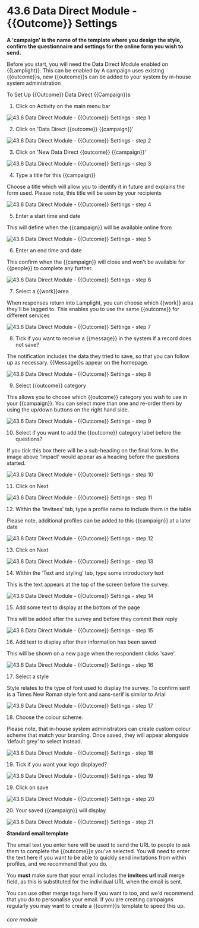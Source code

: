 # 43.6 Data Direct Module - {{Outcome}} Settings

**A 'campaign' is the name of the template where you design the style, confirm the questionnaire and settings for the online form you wish to send.**

Before you start, you will need the Data Direct Module enabled on {{Lamplight}}. This can be enabled by A campaign uses existing {{outcome}}s, new {{outcome}}s can be added to your system by in-house system administration

To Set Up {{Outcome}} Data Direct {{Campaign}}s

1. Click on Activity on the main menu bar

![43.6 Data Direct Module - {{Outcome}} Settings - step 1](43.6_Data_Direct_Module_-_Outcome_Settings_im_1.png)

2. Click on &#039;Data Direct {{outcome}} {{campaign}}&#039;

![43.6 Data Direct Module - {{Outcome}} Settings - step 2](43.6_Data_Direct_Module_-_Outcome_Settings_im_2.png)

3. Click on &#039;New Data Direct {{outcome}} {{campaign}}&#039;

![43.6 Data Direct Module - {{Outcome}} Settings - step 3](43.6_Data_Direct_Module_-_Outcome_Settings_im_3.png)

4. Type a title for this {{campaign}}

Choose a title which will allow you to identify it in future and explains the form used. Please note, this title will be seen by your recipients

![43.6 Data Direct Module - {{Outcome}} Settings - step 4](43.6_Data_Direct_Module_-_Outcome_Settings_im_4.png)

5. Enter a start time and date

This will define when the {{campaign}} will be available online from

![43.6 Data Direct Module - {{Outcome}} Settings - step 5](43.6_Data_Direct_Module_-_Outcome_Settings_im_5.png)

6. Enter an end time and date

This confirm when the {{campaign}} will close and won&#039;t be available for {{people}} to complete any further.

![43.6 Data Direct Module - {{Outcome}} Settings - step 6](43.6_Data_Direct_Module_-_Outcome_Settings_im_6.png)

7. Select a {{work}}area

When responses return into Lamplight, you can choose which {{work}} area they&#039;ll be tagged to. This enables you to use the same {{outcome}} for different services

![43.6 Data Direct Module - {{Outcome}} Settings - step 7](43.6_Data_Direct_Module_-_Outcome_Settings_im_7.png)

8. Tick if you want to receive a {{message}} in the system if a record does not save?

The notification includes the data they tried to save, so that you can follow up as necessary. {{Message}}s appear on the homepage.

![43.6 Data Direct Module - {{Outcome}} Settings - step 8](43.6_Data_Direct_Module_-_Outcome_Settings_im_8.png)

9. Select {{outcome}} category

This allows you to choose which {{outcome}} category you wish to use in your {{campaign}}. You can select more than one and re-order them by using the up/down buttons on the right hand side.

![43.6 Data Direct Module - {{Outcome}} Settings - step 9](43.6_Data_Direct_Module_-_Outcome_Settings_im_9.png)

10. Select if you want to add the {{outcome}} category label before the questions?

If you tick this box there will be a sub-heading on the final form. In the image above &#039;Impact&#039; would appear as a heading before the questions started.

![43.6 Data Direct Module - {{Outcome}} Settings - step 10](43.6_Data_Direct_Module_-_Outcome_Settings_im_10.png)

11. Click on Next

![43.6 Data Direct Module - {{Outcome}} Settings - step 11](43.6_Data_Direct_Module_-_Outcome_Settings_im_11.png)

12. Within the ‘Invitees’ tab, type a profile name to include them in the table

Please note, additional profiles can be added to this {{campaign}} at a later date

![43.6 Data Direct Module - {{Outcome}} Settings - step 12](43.6_Data_Direct_Module_-_Outcome_Settings_im_12.png)

13. Click on Next

![43.6 Data Direct Module - {{Outcome}} Settings - step 13](43.6_Data_Direct_Module_-_Outcome_Settings_im_13.png)

14. Within the ‘Text and styling’ tab, type some introductory text

This is the text appears at the top of the screen before the survey.

![43.6 Data Direct Module - {{Outcome}} Settings - step 14](43.6_Data_Direct_Module_-_Outcome_Settings_im_14.png)

15. Add some text to display at the bottom of the page

This will be added after the survey and before they commit their reply

![43.6 Data Direct Module - {{Outcome}} Settings - step 15](43.6_Data_Direct_Module_-_Outcome_Settings_im_15.png)

16. Add text to display after their information has been saved

This will be shown on a new page when the respondent clicks &#039;save&#039;.

![43.6 Data Direct Module - {{Outcome}} Settings - step 16](43.6_Data_Direct_Module_-_Outcome_Settings_im_16.png)

17. Select a style

Style relates to the type of font used to display the survey. To confirm serif is a Times New Roman style font and sans-serif is similar to Arial

![43.6 Data Direct Module - {{Outcome}} Settings - step 17](43.6_Data_Direct_Module_-_Outcome_Settings_im_17.png)

18. Choose the colour scheme.

Please note, that in-house system administrators can create custom colour scheme that match your branding. Once saved, they will appear alongside ‘default grey’ to select instead.

![43.6 Data Direct Module - {{Outcome}} Settings - step 18](43.6_Data_Direct_Module_-_Outcome_Settings_im_18.png)

19. Tick if you want your logo displayed?

![43.6 Data Direct Module - {{Outcome}} Settings - step 19](43.6_Data_Direct_Module_-_Outcome_Settings_im_19.png)

19. Click on save

![43.6 Data Direct Module - {{Outcome}} Settings - step 20](43.6_Data_Direct_Module_-_Outcome_Settings_im_20.png)

20. Your saved {{campaign}} will display

![43.6 Data Direct Module - {{Outcome}} Settings - step 21](43.6_Data_Direct_Module_-_Outcome_Settings_im_21.png)

**Standard email template**

The email text you enter here will be used to send the URL to people to ask them to complete the {{outcome}}s you've selected. You will need to enter the text here if you want to be able to quickly send invitations from within profiles, and we recommend that you do.

You **must** make sure that your email includes the **invitees url** mail merge field, as this is substituted for the individual URL when the email is sent.

You can use other merge tags here if you want to too, and we'd recommend that you do to personalise your email. If you are creating campaigns regularly you may want to create a {{comm}}s template to speed this up.

###### core module
